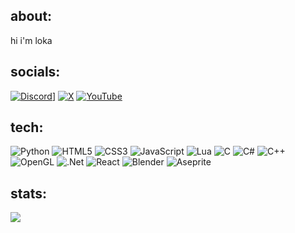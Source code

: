 ## about:
hi i'm loka

## socials:
[![Discord](https://img.shields.io/badge/Discord-%237289DA.svg?logo=discord&logoColor=white)](https://discord.gg/lotuspusher)] [![X](https://img.shields.io/badge/X-black.svg?logo=X&logoColor=white)](https://x.com/lotuspusher) [![YouTube](https://img.shields.io/badge/YouTube-%23FF0000.svg?logo=YouTube&logoColor=white)](https://youtube.com/@lotuspusher) 

## tech:
![Python](https://img.shields.io/badge/python-3670A0?style=for-the-badge&logo=python&logoColor=ffdd54) ![HTML5](https://img.shields.io/badge/html5-%23E34F26.svg?style=for-the-badge&logo=html5&logoColor=white) ![CSS3](https://img.shields.io/badge/css3-%231572B6.svg?style=for-the-badge&logo=css3&logoColor=white) ![JavaScript](https://img.shields.io/badge/javascript-%23323330.svg?style=for-the-badge&logo=javascript&logoColor=%23F7DF1E) ![Lua](https://img.shields.io/badge/lua-%232C2D72.svg?style=for-the-badge&logo=lua&logoColor=white) ![C](https://img.shields.io/badge/c-%2300599C.svg?style=for-the-badge&logo=c&logoColor=white) ![C#](https://img.shields.io/badge/c%23-%23239120.svg?style=for-the-badge&logo=csharp&logoColor=white) ![C++](https://img.shields.io/badge/c++-%2300599C.svg?style=for-the-badge&logo=c%2B%2B&logoColor=white) ![OpenGL](https://img.shields.io/badge/OpenGL-%23FFFFFF.svg?style=for-the-badge&logo=opengl) ![.Net](https://img.shields.io/badge/.NET-5C2D91?style=for-the-badge&logo=.net&logoColor=white) ![React](https://img.shields.io/badge/react-%2320232a.svg?style=for-the-badge&logo=react&logoColor=%2361DAFB) ![Blender](https://img.shields.io/badge/blender-%23F5792A.svg?style=for-the-badge&logo=blender&logoColor=white) ![Aseprite](https://img.shields.io/badge/Aseprite-FFFFFF?style=for-the-badge&logo=Aseprite&logoColor=#7D929E)
## stats:
![](https://github-readme-stats.vercel.app/api/top-langs/?username=lokakrp&theme=gruvbox&hide_border=true&include_all_commits=false&count_private=false&layout=compact)

<!-- --- -->
<!-- [![](https://visitcount.itsvg.in/api?id=lokakrp&icon=0&color=0)](https://visitcount.itsvg.in) -->
